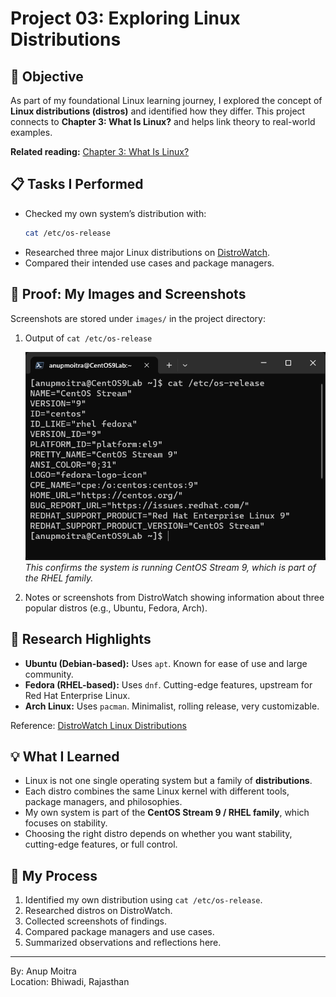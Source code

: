# Project 03: Exploring Linux Distributions

## 📝 Objective  

As part of my foundational Linux learning journey, I explored the concept of **Linux distributions (distros)** and identified how they differ. This project connects to **Chapter 3: What Is Linux?** and helps link theory to real-world examples.  

**Related reading:** [Chapter 3: What Is Linux?](https://github.com/anup-moitra/foundational-linux-training/blob/main/01-understanding-linux-concepts/03-what-is-linux.md)  

## 📋 Tasks I Performed  

- Checked my own system’s distribution with:  
  ```bash
  cat /etc/os-release
  ```  
- Researched three major Linux distributions on [DistroWatch](https://distrowatch.com/).  
- Compared their intended use cases and package managers.  

## 📸 Proof: My Images and Screenshots  

Screenshots are stored under `images/` in the project directory:  


1. Output of `cat /etc/os-release`  

   ![os-release](https://github.com/anup-moitra/foundational-linux-training/blob/main/Projects/images/os-release-info.png)  
   *This confirms the system is running CentOS Stream 9, which is part of the RHEL family.*  


2. Notes or screenshots from DistroWatch showing information about three popular distros (e.g., Ubuntu, Fedora, Arch).  

## 🔗 Research Highlights  

- **Ubuntu (Debian-based):** Uses `apt`. Known for ease of use and large community.  
- **Fedora (RHEL-based):** Uses `dnf`. Cutting-edge features, upstream for Red Hat Enterprise Linux.  
- **Arch Linux:** Uses `pacman`. Minimalist, rolling release, very customizable.  

Reference: [DistroWatch Linux Distributions](https://distrowatch.com/)  

## 💡 What I Learned  

- Linux is not one single operating system but a family of **distributions**.  
- Each distro combines the same Linux kernel with different tools, package managers, and philosophies.  
- My own system is part of the **CentOS Stream 9 / RHEL family**, which focuses on stability.  
- Choosing the right distro depends on whether you want stability, cutting-edge features, or full control.  

## 📁 My Process  

1. Identified my own distribution using `cat /etc/os-release`.  
2. Researched distros on DistroWatch.  
3. Collected screenshots of findings.  
4. Compared package managers and use cases.  
5. Summarized observations and reflections here.  

---  

By: Anup Moitra  
Location: Bhiwadi, Rajasthan  
